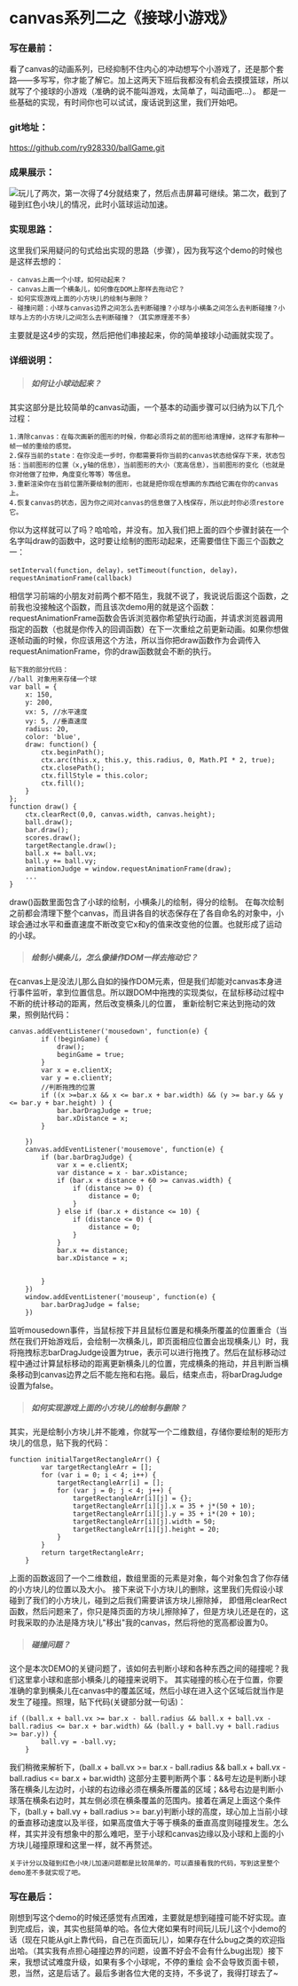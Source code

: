 # canvas系列二之《接球小游戏》
### 写在最前：
看了canvas的动画系列，已经抑制不住内心的冲动想写个小游戏了，还是那个套路——多写写，你才能了解它。加上这两天下班后我都没有机会去摸摸篮球，所以就写了个接球的小游戏（准确的说不能叫游戏，太简单了，叫动画吧...）。
    都是一些基础的实现，有时间你也可以试试，废话说到这里，我们开始吧。
### git地址：
https://github.com/ry928330/ballGame.git
### 成果展示：
![玩儿了两次，第一次得了4分就结束了，然后点击屏幕可继续。第二次，截到了碰到红色小块儿的情况，此时小篮球运动加速。](https://user-gold-cdn.xitu.io/2017/8/30/60d66c0762ca80a4598a518bd3b07b22)
### 实现思路：
这里我们采用疑问的句式给出实现的思路（步骤），因为我写这个demo的时候也是这样去想的：
    
```
- canvas上画一个小球，如何动起来？
- canvas上画一个横条儿，如何像在DOM上那样去拖动它？
- 如何实现游戏上面的小方块儿的绘制与删除？
- 碰撞问题：小球与canvas边界之间怎么去判断碰撞？小球与小横条之间怎么去判断碰撞？小球与上方的小方块儿之间怎么去判断碰撞？（其实原理差不多）
```

主要就是这4步的实现，然后把他们串接起来，你的简单接球小动画就实现了。
### 详细说明：
> ##### 如何让小球动起来？
其实这部分是比较简单的canvas动画，一个基本的动画步骤可以归纳为以下几个过程：

```
1.清除canvas：在每次画新的图形的时候，你都必须将之前的图形给清理掉，这样才有那种一帧一帧的重绘的感觉。
2.保存当前的state：在你没走一步时，你都需要将你当前的canvas状态给保存下来，状态包括：当前图形的位置（x,y轴的信息），当前图形的大小（宽高信息），当前图形的变化（也就是你对他做了拉伸，角度变化等等）等信息。
3.重新渲染你在当前位置所要绘制的图形，也就是把你现在想画的东西给它画在你的canvas上。
4.恢复canvas的状态，因为你之间对canvas的信息做了入栈保存，所以此时你必须restore它。
```
你以为这样就可以了吗？哈哈哈，并没有。加入我们把上面的四个步骤封装在一个名字叫draw的函数中，这时要让绘制的图形动起来，还需要借住下面三个函数之一：
    
```
setInterval(function, delay)，setTimeout(function, delay)，requestAnimationFrame(callback)
```
相信学习前端的小朋友对前两个都不陌生，我就不说了，我说说后面这个函数，之前我也没接触这个函数，而且该次demo用的就是这个函数：requestAnimationFrame函数会告诉浏览器你希望执行动画，并请求浏览器调用指定的函数（也就是你传入的回调函数）在下一次重绘之前更新动画。如果你想做逐帧动画的时候，你应该用这个方法，所以当你把draw函数作为会调传入requestAnimationFrame，你的draw函数就会不断的执行。
    
    贴下我的部分代码：
    //ball 对象用来存储一个球
	var ball = {
		x: 150,
		y: 200,
		vx: 5, //水平速度
		vy: 5, //垂直速度
		radius: 20,
		color: 'blue',
		draw: function() {
			ctx.beginPath();
			ctx.arc(this.x, this.y, this.radius, 0, Math.PI * 2, true);
			ctx.closePath();
			ctx.fillStyle = this.color;
			ctx.fill();
		}
	};
    function draw() {
		ctx.clearRect(0,0, canvas.width, canvas.height);
    	ball.draw();
    	bar.draw();
    	scores.draw();
    	targetRectangle.draw();
		ball.x += ball.vx;
		ball.y += ball.vy;
		animationJudge = window.requestAnimationFrame(draw);
		...
	}
draw()函数里面包含了小球的绘制，小横条儿的绘制，得分的绘制。
	在每次绘制之前都会清理下整个canvas，而且讲各自的状态保存在了各自命名的对象中，小球会通过水平和垂直速度不断改变它x和y的值来改变他的位置。也就形成了运动的小球。

> ##### 绘制小横条儿，怎么像操作DOM一样去拖动它？
在canvas上是没法儿那么自如的操作DOM元素，但是我们却能对canvas本身进行事件监听，拿到位置信息。所以跟DOM中拖拽的实现类似，在鼠标移动过程中不断的统计移动的距离，然后改变横条儿的位置，
    重新绘制它来达到拖动的效果，照例贴代码：
    
```
canvas.addEventListener('mousedown', function(e) {
		if (!beginGame) {
			draw();
			beginGame = true;
		}
		var x = e.clientX;
		var y = e.clientY;
		//判断拖拽的位置
		if ((x >=bar.x && x <= bar.x + bar.width) && (y >= bar.y && y <= bar.y + bar.height) ) {
			bar.barDragJudge = true;
			bar.xDistance = x;
		}

	})
	canvas.addEventListener('mousemove', function(e) {
		if (bar.barDragJudge) {
			var x = e.clientX;
			var distance = x - bar.xDistance;
			if (bar.x + distance + 60 >= canvas.width) {
				if (distance >= 0) {
					distance = 0;
				}
			} else if (bar.x + distance <= 10) {
				if (distance <= 0) {
					distance = 0;
				}
			}
			bar.x += distance;
			bar.xDistance = x;


		}
	})
	window.addEventListener('mouseup', function(e) {
		bar.barDragJudge = false;
	})
```

监听mousedown事件，当鼠标按下并且鼠标位置是和横条所覆盖的位置重合（当然在我们开始游戏后，会绘制一次横条儿，即页面相应位置会出现横条儿）时，我将拖拽标志barDragJudge设置为true，表示可以进行拖拽了。然后在鼠标移动过程中通过计算鼠标移动的距离更新横条儿的位置，完成横条的拖动，并且判断当横条移动到canvas边界之后不能左拖和右拖。最后，结束点击，将barDragJudge设置为false。

> ##### 如何实现游戏上面的小方块儿的绘制与删除？
其实，光是绘制小方块儿并不能难，你就写一个二维数组，存储你要绘制的矩形方块儿的信息，贴下我的代码：

```
function initialTargetRectangleArr() {
		var targetRectangleArr = [];
		for (var i = 0; i < 4; i++) {
			targetRectangleArr[i] = [];
			for (var j = 0; j < 4; j++) {
				targetRectangleArr[i][j] = {};
				targetRectangleArr[i][j].x = 35 + j*(50 + 10);
				targetRectangleArr[i][j].y = 35 + i*(20 + 10);
				targetRectangleArr[i][j].width = 50;
				targetRectangleArr[i][j].height = 20;
			}
		}
		return targetRectangleArr;
	}
```

上面的函数返回了一个二维数组，数组里面的元素是对象，每个对象包含了你存储的小方块儿的位置以及大小。
接下来说下小方块儿的删除，这里我们先假设小球碰到了我们的小方块儿，碰到之后我们需要讲该方块儿擦除掉，
即借用clearRect函数，然后问题来了，你只是降页面的方块儿擦除掉了，但是方块儿还是在的，这时我采取的办法是降方块儿"移出"我的canvas，然后将他的宽高都设置为0。
	
> ##### 碰撞问题？
这个是本次DEMO的关键问题了，该如何去判断小球和各种东西之间的碰撞呢？我们这里拿小球和底部小横条儿的碰撞来说明下。
其实碰撞的核心在于位置，你要准确的拿到横条儿在canvas中的覆盖区域，然后小球在进入这个区域后就当作是发生了碰撞。照理，贴下代码(关键部分就一句话)：

```
if ((ball.x + ball.vx >= bar.x - ball.radius && ball.x + ball.vx - ball.radius <= bar.x + bar.width) && (ball.y + ball.vy + ball.radius >= bar.y)) {
		ball.vy = -ball.vy;
	}
```

我们稍微来解析下，(ball.x + ball.vx >= bar.x - ball.radius && ball.x + ball.vx - ball.radius <= bar.x + bar.width)
这部分主要判断两个事：&&号左边是判断小球落在横条儿左边时，小球的右边缘必须在横条所覆盖的区域；&&号右边是判断小球落在横条右边时，其左侧必须在横条覆盖的范围内。接着在满足上面这个条件下，(ball.y + ball.vy + ball.radius >= bar.y)判断小球的高度，球心加上当前小球的垂直移动速度以及半径，如果高度值大于等于横条的垂直高度则碰撞发生。怎么样，其实并没有想象中的那么难吧，至于小球和canvas边缘以及小球和上面的小方块儿碰撞原理和这里一样，就不再赘述。

```
关于计分以及碰到红色小块儿加速问题都是比较简单的，可以直接看我的代码，写到这里整个demo差不多就实现了吧。
```


### 写在最后：
刚想到写这个demo的时候还感觉有点困难，主要就是想到碰撞可能不好实现。直到完成后，诶，其实也挺简单的哈。各位大佬如果有时间玩儿玩儿这个小demo的话（现在只能从git上靠代码，自己在页面玩儿），如果存在什么bug之类的欢迎指出哈。（其实我有点担心碰撞边界的问题，设置不好会不会有什么bug出现）接下来，我想试试难度升级，如果有多个小球呢，不停的重绘
会不会导致页面卡顿，恩，当然，这是后话了。最后多谢各位大佬的支持，不多说了，我得打球去了~
